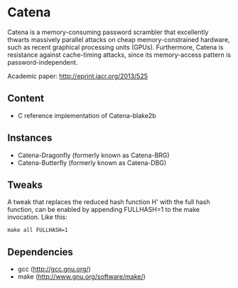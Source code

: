Catena
======
Catena is a memory-consuming password scrambler that excellently
thwarts massively parallel attacks on cheap memory-constrained
hardware, such as recent graphical processing units (GPUs).
Furthermore, Catena is resistance against cache-timing attacks, since
its memory-access pattern is password-independent.

Academic paper:
http://eprint.iacr.org/2013/525

Content
-------
* C reference implementation of Catena-blake2b

Instances
-------
* Catena-Dragonfly (formerly known as Catena-BRG)
* Catena-Butterfly (formerly known as Catena-DBG)

Tweaks
-------
A tweak that replaces the reduced hash function H' with the full hash function, 
can be enabled by appending FULLHASH=1 to the make invocation. Like this:

    make all FULLHASH=1

Dependencies
------------
* gcc     (http://gcc.gnu.org/)
* make    (http://www.gnu.org/software/make/)